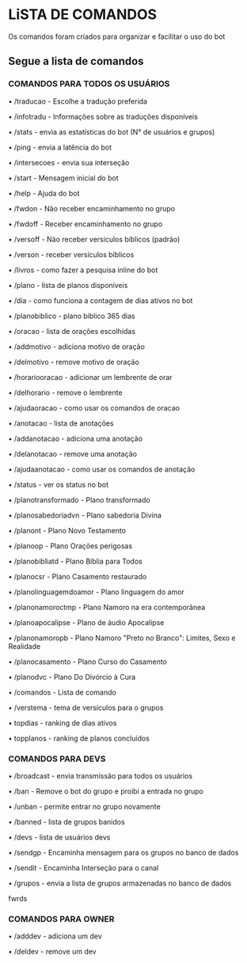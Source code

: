 # LiSTA DE COMANDOS

Os comandos foram criados para organizar e facilitar o uso do bot

## Segue a lista de comandos

### COMANDOS PARA TODOS OS USUÁRIOS

• /traducao - Escolhe a tradução preferida

• /infotradu - Informações sobre as traduções disponíveis

• /stats - envia as estatísticas do bot (N° de usuários e grupos)

• /ping - envia a latência do bot

• /intersecoes - envia sua interseção

• /start - Mensagem inicial do bot

• /help - Ajuda do bot

• /fwdon - Não receber encaminhamento no grupo

• /fwdoff - Receber encaminhamento no grupo

• /versoff - Não receber versículos bíblicos (padrão)

• /verson - receber versículos bíblicos

• /livros - como fazer a pesquisa inline do bot

• /plano - lista de planos disponíveis

• /dia - como funciona a contagem de dias ativos no bot

• /planobiblico - plano bíblico 365 dias

• /oracao - lista de orações escolhidas

• /addmotivo - adiciona motivo de oração

• /delmotivo - remove motivo de oração

• /horariooracao - adicionar um lembrente de orar

• /delhorario - remove o lembrente

• /ajudaoracao - como usar os comandos de oracao

• /anotacao - lista de anotações

• /addanotacao - adiciona uma anotação

• /delanotacao - remove uma anotação

• /ajudaanotacao - como usar os comandos de anotação

• /status - ver os status no bot

• /planotransformado - Plano transformado

• /planosabedoriadvn - Plano sabedoria Divina

• /planont - Plano Novo Testamento

• /planoop - Plano Orações perigosas

• /planobibliatd - Plano Bíblia para Todos

• /planocsr - Plano Casamento restaurado

• /planolinguagemdoamor - Plano linguagem do amor

• /planonamoroctmp - Plano Namoro na era contemporânea

• /planoapocalipse - Plano de áudio Apocalipse

• /planonamoropb - Plano Namoro "Preto no Branco": Limites, Sexo e Realidade

• /planocasamento - Plano Curso do Casamento

• /planodvc - Plano Do Divórcio à Cura

• /comandos - Lista de comando

• /verstema - tema de versículos para o grupos

• topdias - ranking de dias ativos

• topplanos - ranking de planos concluídos

### COMANDOS PARA DEVS

• /broadcast - envia transmissão para todos os usuários

• /ban - Remove o bot do grupo e proibi a entrada no grupo

• /unban - permite entrar no grupo novamente

• /banned - lista de grupos banidos

• /devs - lista de usuários devs

• /sendgp - Encaminha mensagem para os grupos no banco de dados

• /sendit - Encaminha Interseção para o canal

• /grupos - envia a lista de grupos armazenadas no banco de dados

fwrds

### COMANDOS PARA OWNER

• /adddev - adiciona um dev

• /deldev - remove um dev
